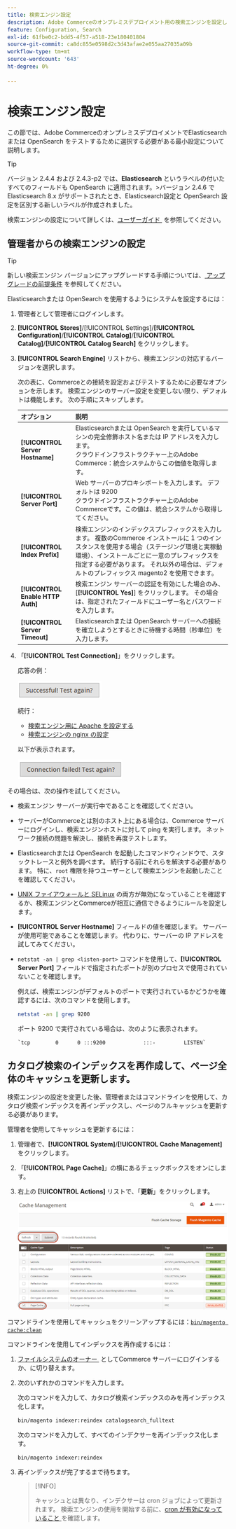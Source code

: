 ```yaml
---
title: 検索エンジン設定
description: Adobe Commerceのオンプレミスデプロイメント用の検索エンジンを設定します。
feature: Configuration, Search
exl-id: 61fbe0c2-bdd5-4f57-a518-23e180401804
source-git-commit: ca8dc855e0598d2c3d43afae2e055aa27035a09b
workflow-type: tm+mt
source-wordcount: '643'
ht-degree: 0%

---
```


# 検索エンジン設定

この節では、Adobe CommerceのオンプレミスデプロイメントでElasticsearchまたは OpenSearch をテストするために選択する必要がある最小設定について説明します。

>[!TIP]
>
>バージョン 2.4.4 および 2.4.3-p2 では、**Elasticsearch** というラベルの付いたすべてのフィールドも OpenSearch に適用されます。
>&#x200B;>バージョン 2.4.6 でElasticsearch 8.x がサポートされたとき、Elasticsearch設定と OpenSearch 設定を区別する新しいラベルが作成されました。

検索エンジンの設定について詳しくは、[&#x200B; ユーザーガイド &#x200B;](https://experienceleague.adobe.com/docs/commerce-admin/catalog/catalog/search/search-configuration.html?lang=ja) を参照してください。

## 管理者からの検索エンジンの設定

>[!TIP]
>
>新しい検索エンジン バージョンにアップグレードする手順については、[&#x200B; アップグレードの前提条件 &#x200B;](../../upgrade/prepare/prerequisites.md) を参照してください。

Elasticsearchまたは OpenSearch を使用するようにシステムを設定するには：

1. 管理者として管理者にログインします。
1. **[!UICONTROL Stores]**/[!UICONTROL Settings]/**[!UICONTROL Configuration]**/**[!UICONTROL Catalog]**/**[!UICONTROL Catalog]**/**[!UICONTROL Catalog Search]** をクリックします。
1. **[!UICONTROL Search Engine]** リストから、検索エンジンの対応するバージョンを選択します。

   次の表に、Commerceとの接続を設定およびテストするために必要なオプションを示します。 検索エンジンのサーバー設定を変更しない限り、デフォルトは機能します。 次の手順にスキップします。

   | オプション | 説明 |
   |--- |--- |
   | **[!UICONTROL Server Hostname]** | Elasticsearchまたは OpenSearch を実行しているマシンの完全修飾ホスト名または IP アドレスを入力します。<br> クラウドインフラストラクチャー上のAdobe Commerce：統合システムからこの価値を取得します。 |
   | **[!UICONTROL Server Port]** | Web サーバーのプロキシポートを入力します。 デフォルトは 9200<br> クラウドインフラストラクチャー上のAdobe Commerceです。この値は、統合システムから取得してください。 |
   | **[!UICONTROL Index Prefix]** | 検索エンジンのインデックスプレフィックスを入力します。 複数のCommerce インストールに 1 つのインスタンスを使用する場合（ステージング環境と実稼動環境）、インストールごとに一意のプレフィックスを指定する必要があります。 それ以外の場合は、デフォルトのプレフィックス magento2 を使用できます。 |
   | **[!UICONTROL Enable HTTP Auth]** | 検索エンジン サーバーの認証を有効にした場合のみ、[**[!UICONTROL Yes]**] をクリックします。 その場合は、指定されたフィールドにユーザー名とパスワードを入力します。 |
   | **[!UICONTROL Server Timeout]** | Elasticsearchまたは OpenSearch サーバーへの接続を確立しようとするときに待機する時間（秒単位）を入力します。 |

1. 「**[!UICONTROL Test Connection]**」をクリックします。

   応答の例：

   ![&#x200B; 成功 &#x200B;](../../assets/configuration/elastic_test-success.png)

   続行：

   - [検索エンジン用に Apache を設定する](../../installation/prerequisites/search-engine/configure-apache.md)
   - [検索エンジンの nginx の設定](../../installation/prerequisites/search-engine/configure-nginx.md)

   以下が表示されます。

   ![&#x200B; 失敗 &#x200B;](../../assets/configuration/elastic_test-fail.png)

その場合は、次の操作を試してください。

- 検索エンジン サーバーが実行中であることを確認してください。
- サーバーがCommerceとは別のホスト上にある場合は、Commerce サーバーにログインし、検索エンジンホストに対して ping を実行します。 ネットワーク接続の問題を解決し、接続を再度テストします。
- Elasticsearchまたは OpenSearch を起動したコマンドウィンドウで、スタックトレースと例外を調べます。 続行する前にそれらを解決する必要があります。 特に、`root` 権限を持つユーザーとして検索エンジンを起動したことを確認してください。
- [UNIX ファイアウォールと SELinux](../../installation/prerequisites/search-engine/overview.md#firewall-and-selinux) の両方が無効になっていることを確認するか、検索エンジンとCommerceが相互に通信できるようにルールを設定します。
- **[!UICONTROL Server Hostname]** フィールドの値を確認します。 サーバーが使用可能であることを確認します。 代わりに、サーバーの IP アドレスを試してみてください。
- `netstat -an | grep <listen-port>` コマンドを使用して、**[!UICONTROL Server Port]** フィールドで指定されたポートが別のプロセスで使用されていないことを確認します。

  例えば、検索エンジンがデフォルトのポートで実行されているかどうかを確認するには、次のコマンドを使用します。

  ```bash
  netstat -an | grep 9200
  ```

  ポート 9200 で実行されている場合は、次のように表示されます。

  ```
  `tcp        0      0 :::9200            :::-         LISTEN`
  ```

## カタログ検索のインデックスを再作成して、ページ全体のキャッシュを更新します。

検索エンジンの設定を変更した後、管理者またはコマンドラインを使用して、カタログ検索インデックスを再インデックスし、ページのフルキャッシュを更新する必要があります。

管理者を使用してキャッシュを更新するには：

1. 管理者で、**[!UICONTROL System]**/**[!UICONTROL Cache Management]** をクリックします。
1. 「**[!UICONTROL Page Cache]**」の横にあるチェックボックスをオンにします。
1. 右上の **[!UICONTROL Actions]** リストで、「**更新**」をクリックします。

   ![&#x200B; キャッシュ管理 &#x200B;](../../assets/configuration/refresh-cache.png)

コマンドラインを使用してキャッシュをクリーンアップするには：[`bin/magento cache:clean`](../cli/manage-cache.md#clean-and-flush-cache-types)

コマンドラインを使用してインデックスを再作成するには：

1. [&#x200B; ファイルシステムのオーナー &#x200B;](../../installation/prerequisites/file-system/overview.md) としてCommerce サーバーにログインするか、に切り替えます。
1. 次のいずれかのコマンドを入力します。

   次のコマンドを入力して、カタログ検索インデックスのみを再インデックス化します。

   ```bash
   bin/magento indexer:reindex catalogsearch_fulltext
   ```

   次のコマンドを入力して、すべてのインデクサーを再インデックス化します。

   ```bash
   bin/magento indexer:reindex
   ```

1. 再インデックスが完了するまで待ちます。

   >[!INFO]
   >
   >キャッシュとは異なり、インデクサーは cron ジョブによって更新されます。 検索エンジンの使用を開始する前に、[cron が有効になっていること &#x200B;](../cli/configure-cron-jobs.md) を確認します。
